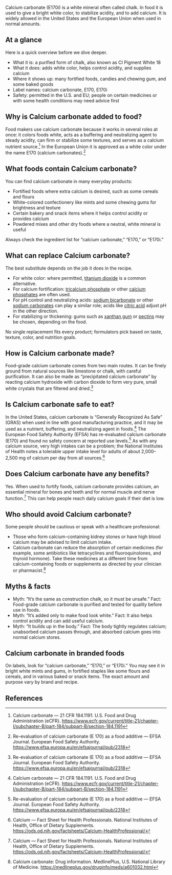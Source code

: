 Calcium carbonate (E170i) is a white mineral often called chalk. In food it is used to give a bright white color, to stabilize acidity, and to add calcium. It is widely allowed in the United States and the European Union when used in normal amounts.

<!--more-->

## At a glance
Here is a quick overview before we dive deeper.
- What it is: a purified form of chalk, also known as CI Pigment White 18
- What it does: adds white color, helps control acidity, and supplies calcium
- Where it shows up: many fortified foods, candies and chewing gum, and some baked goods
- Label names: calcium carbonate, E170, E170i
- Safety: permitted in the U.S. and EU; people on certain medicines or with some health conditions may need advice first

## Why is Calcium carbonate added to food?
Food makers use calcium carbonate because it works in several roles at once: it colors foods white, acts as a buffering and neutralizing agent to steady acidity, can firm or stabilize some textures, and serves as a calcium nutrient source.[^1] In the European Union it is approved as a white color under the name E170 (calcium carbonates).[^2]

## What foods contain Calcium carbonate?
You can find calcium carbonate in many everyday products:
- Fortified foods where extra calcium is desired, such as some cereals and flours
- White-colored confectionery like mints and some chewing gums for brightness and texture
- Certain bakery and snack items where it helps control acidity or provides calcium
- Powdered mixes and other dry foods where a neutral, white mineral is useful

Always check the ingredient list for “calcium carbonate,” “E170,” or “E170i.”

## What can replace Calcium carbonate?
The best substitute depends on the job it does in the recipe.
- For white color: where permitted, [titanium dioxide](/e171-titanium-dioxide) is a common alternative.
- For calcium fortification: [tricalcium phosphate](/e341iii-tricalcium-phosphate) or other [calcium phosphates](/e341-calcium-phosphates) are often used.
- For pH control and neutralizing acids: [sodium bicarbonate](/e500ii-sodium-bicarbonate) or other [sodium carbonates](/e500-sodium-carbonates) can play a similar role; acids like [citric acid](/e330-citric-acid) adjust pH in the other direction.
- For stabilizing or thickening: gums such as [xanthan gum](/e415-xanthan-gum) or [pectins](/e440-pectins) may be chosen, depending on the food.

No single replacement fits every product; formulators pick based on taste, texture, color, and nutrition goals.

## How is Calcium carbonate made?
Food-grade calcium carbonate comes from two main routes. It can be finely ground from natural sources like limestone or chalk, with careful purification. It can also be made as “precipitated calcium carbonate” by reacting calcium hydroxide with carbon dioxide to form very pure, small white crystals that are filtered and dried.[^2]

## Is Calcium carbonate safe to eat?
In the United States, calcium carbonate is “Generally Recognized As Safe” (GRAS) when used in line with good manufacturing practice, and it may be used as a nutrient, buffering, and neutralizing agent in foods.[^1] The European Food Safety Authority (EFSA) has re-evaluated calcium carbonate (E170) and found no safety concern at reported use levels.[^2] As with any calcium source, very high intakes can be a problem; the National Institutes of Health notes a tolerable upper intake level for adults of about 2,000–2,500 mg of calcium per day from all sources.[^3]

## Does Calcium carbonate have any benefits?
Yes. When used to fortify foods, calcium carbonate provides calcium, an essential mineral for bones and teeth and for normal muscle and nerve function.[^3] This can help people reach daily calcium goals if their diet is low.

## Who should avoid Calcium carbonate?
Some people should be cautious or speak with a healthcare professional:
- Those who form calcium-containing kidney stones or have high blood calcium may be advised to limit calcium intake.
- Calcium carbonate can reduce the absorption of certain medicines (for example, some antibiotics like tetracyclines and fluoroquinolones, and thyroid hormone). Take these medicines at a different time from calcium-containing foods or supplements as directed by your clinician or pharmacist.[^4]

## Myths & facts
- Myth: “It’s the same as construction chalk, so it must be unsafe.” Fact: Food-grade calcium carbonate is purified and tested for quality before use in foods.
- Myth: “It’s added only to make food look white.” Fact: It also helps control acidity and can add useful calcium.
- Myth: “It builds up in the body.” Fact: The body tightly regulates calcium; unabsorbed calcium passes through, and absorbed calcium goes into normal calcium stores.

## Calcium carbonate in branded foods
On labels, look for “calcium carbonate,” “E170,” or “E170i.” You may see it in bright white mints and gums, in fortified staples like some flours and cereals, and in various baked or snack items. The exact amount and purpose vary by brand and recipe.

## References
[^1]: Calcium carbonate — 21 CFR 184.1191. U.S. Food and Drug Administration (eCFR). https://www.ecfr.gov/current/title-21/chapter-I/subchapter-B/part-184/subpart-B/section-184.1191
[^2]: Re-evaluation of calcium carbonate (E 170) as a food additive — EFSA Journal. European Food Safety Authority. https://www.efsa.europa.eu/en/efsajournal/pub/2318
[^3]: Calcium — Fact Sheet for Health Professionals. National Institutes of Health, Office of Dietary Supplements. https://ods.od.nih.gov/factsheets/Calcium-HealthProfessional/
[^4]: Calcium carbonate: Drug information. MedlinePlus, U.S. National Library of Medicine. https://medlineplus.gov/druginfo/meds/a601032.html
